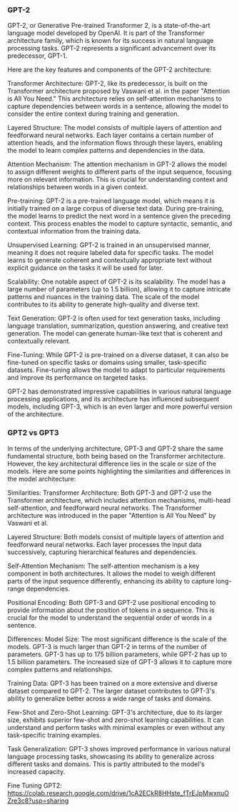 ### GPT-2
GPT-2, or Generative Pre-trained Transformer 2, is a state-of-the-art language model developed by OpenAI. It is part of the Transformer architecture family, which is known for its success in natural language processing tasks. GPT-2 represents a significant advancement over its predecessor, GPT-1.

Here are the key features and components of the GPT-2 architecture:

Transformer Architecture:
GPT-2, like its predecessor, is built on the Transformer architecture proposed by Vaswani et al. in the paper "Attention is All You Need." This architecture relies on self-attention mechanisms to capture dependencies between words in a sentence, allowing the model to consider the entire context during training and generation.

Layered Structure:
The model consists of multiple layers of attention and feedforward neural networks. Each layer contains a certain number of attention heads, and the information flows through these layers, enabling the model to learn complex patterns and dependencies in the data.

Attention Mechanism:
The attention mechanism in GPT-2 allows the model to assign different weights to different parts of the input sequence, focusing more on relevant information. This is crucial for understanding context and relationships between words in a given context.

Pre-training:
GPT-2 is a pre-trained language model, which means it is initially trained on a large corpus of diverse text data. During pre-training, the model learns to predict the next word in a sentence given the preceding context. This process enables the model to capture syntactic, semantic, and contextual information from the training data.

Unsupervised Learning:
GPT-2 is trained in an unsupervised manner, meaning it does not require labeled data for specific tasks. The model learns to generate coherent and contextually appropriate text without explicit guidance on the tasks it will be used for later.

Scalability:
One notable aspect of GPT-2 is its scalability. The model has a large number of parameters (up to 1.5 billion), allowing it to capture intricate patterns and nuances in the training data. The scale of the model contributes to its ability to generate high-quality and diverse text.

Text Generation:
GPT-2 is often used for text generation tasks, including language translation, summarization, question answering, and creative text generation. The model can generate human-like text that is coherent and contextually relevant.

Fine-Tuning:
While GPT-2 is pre-trained on a diverse dataset, it can also be fine-tuned on specific tasks or domains using smaller, task-specific datasets. Fine-tuning allows the model to adapt to particular requirements and improve its performance on targeted tasks.

GPT-2 has demonstrated impressive capabilities in various natural language processing applications, and its architecture has influenced subsequent models, including GPT-3, which is an even larger and more powerful version of the architecture.

### GPT2 vs GPT3
In terms of the underlying architecture, GPT-3 and GPT-2 share the same fundamental structure, both being based on the Transformer architecture. However, the key architectural difference lies in the scale or size of the models. Here are some points highlighting the similarities and differences in the model architecture:

Similarities:
Transformer Architecture:
Both GPT-3 and GPT-2 use the Transformer architecture, which includes attention mechanisms, multi-head self-attention, and feedforward neural networks. The Transformer architecture was introduced in the paper "Attention is All You Need" by Vaswani et al.

Layered Structure:
Both models consist of multiple layers of attention and feedforward neural networks. Each layer processes the input data successively, capturing hierarchical features and dependencies.

Self-Attention Mechanism:
The self-attention mechanism is a key component in both architectures. It allows the model to weigh different parts of the input sequence differently, enhancing its ability to capture long-range dependencies.

Positional Encoding:
Both GPT-3 and GPT-2 use positional encoding to provide information about the position of tokens in a sequence. This is crucial for the model to understand the sequential order of words in a sentence.

Differences:
Model Size:
The most significant difference is the scale of the models. GPT-3 is much larger than GPT-2 in terms of the number of parameters. GPT-3 has up to 175 billion parameters, while GPT-2 has up to 1.5 billion parameters. The increased size of GPT-3 allows it to capture more complex patterns and relationships.

Training Data:
GPT-3 has been trained on a more extensive and diverse dataset compared to GPT-2. The larger dataset contributes to GPT-3's ability to generalize better across a wide range of tasks and domains.

Few-Shot and Zero-Shot Learning:
GPT-3's architecture, due to its larger size, exhibits superior few-shot and zero-shot learning capabilities. It can understand and perform tasks with minimal examples or even without any task-specific training examples.

Task Generalization:
GPT-3 shows improved performance in various natural language processing tasks, showcasing its ability to generalize across different tasks and domains. This is partly attributed to the model's increased capacity.

Fine Tuning GPT2: 
https://colab.research.google.com/drive/1cA2ECkR8HHste_fTrEJpMwxnuOZre3c8?usp=sharing
